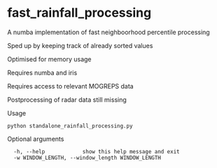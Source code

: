 # fast_rainfall_processing

A numba implementation of fast neighboorhood percentile processing

Sped up by keeping track of already sorted values

Optimised for memory usage

Requires numba and iris

Requires access to relevant MOGREPS data

Postprocessing of radar data still missing

Usage
```
python standalone_rainfall_processing.py
```

Optional arguments
```
  -h, --help            show this help message and exit
  -w WINDOW_LENGTH, --window_length WINDOW_LENGTH
```
